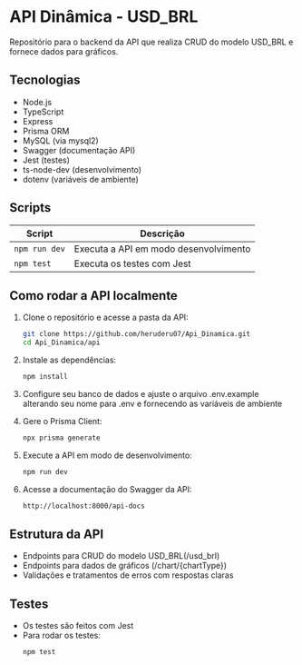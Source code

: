 # API Dinâmica - USD_BRL

Repositório para o backend da API que realiza CRUD do modelo USD_BRL e fornece dados para gráficos.

## Tecnologias

- Node.js
- TypeScript
- Express
- Prisma ORM
- MySQL (via mysql2)
- Swagger (documentação API)
- Jest (testes)
- ts-node-dev (desenvolvimento)
- dotenv (variáveis de ambiente)

## Scripts

| Script         | Descrição                                |
| -------------- | -------------------------------------- |
| `npm run dev`  | Executa a API em modo desenvolvimento   |
| `npm test`     | Executa os testes com Jest              |

## Como rodar a API localmente

1. Clone o repositório e acesse a pasta da API:
   ```bash
   git clone https://github.com/heruderu07/Api_Dinamica.git
   cd Api_Dinamica/api

2. Instale as dependências:
   ```bash
   npm install

3. Configure seu banco de dados e ajuste o arquivo .env.example alterando seu nome para .env e fornecendo as variáveis de ambiente

4. Gere o Prisma Client:
   ```bash
   npx prisma generate

5. Execute a API em modo de desenvolvimento:
   ```bash
   npm run dev

6. Acesse a documentação do Swagger da API:
   ```bash
   http://localhost:8000/api-docs

## Estrutura da API
- Endpoints para CRUD do modelo USD_BRL(/usd_brl)
- Endpoints para dados de gráficos (/chart/{chartType})
- Validações e tratamentos de erros com respostas claras

## Testes
- Os testes são feitos com Jest
- Para rodar os testes:
   ```bash
   npm test